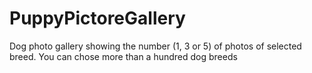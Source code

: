 # PuppyPictoreGallery
Dog photo gallery showing the number (1, 3 or 5) of photos of selected breed. You can chose more than a hundred dog breeds
